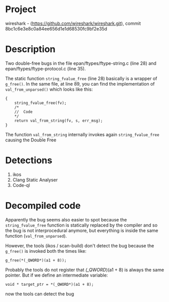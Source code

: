 # Project 

wireshark - (https://github.com/wireshark/wireshark.git), commit 8bc1c6e3e8c0a84ee656d1e1d68530fc9bf2e35d

# Description

Two double-free bugs in the file epan/ftypes/ftype-string.c (line 28) and epan/ftypes/ftype-protocol.c (line 35).

The static function ```string_fvalue_free``` (line 28) basically is a wrapper of ```g_free()```. In the same file, at line 89, you can find the implementation of ```val_from_unparsed()``` which looks like this:
	
	{
		string_fvalue_free(fv);
		/*
		//	Code
		*/
		return val_from_string(fv, s, err_msg);
	}

The function ```val_from_string``` internally invokes again ```string_fvalue_free``` causing the Double Free

# Detections

1. ikos 			
2. Clang Static Analyser
3. Code-ql

# Decompiled code

Apparently the bug seems also easier to spot because the ```string_fvalue_free``` function is statically replaced by the compiler and so the bug is not interprocedural anymore, but everything is inside the same function (```val_from_unparsed```).

However, the tools (ikos / scan-build) don't detect the bug because the ```g_free()``` is invoked both the times like:
	
	g_free(*(_QWORD*)(a1 + 8));

Probably the tools do not register that *(_QWORD*)(a1 + 8) is always the same pointer. But if we define an intermediate variable:
	
	void * target_ptr = *(_QWORD*)(a1 + 8);

now the tools can detect the bug



